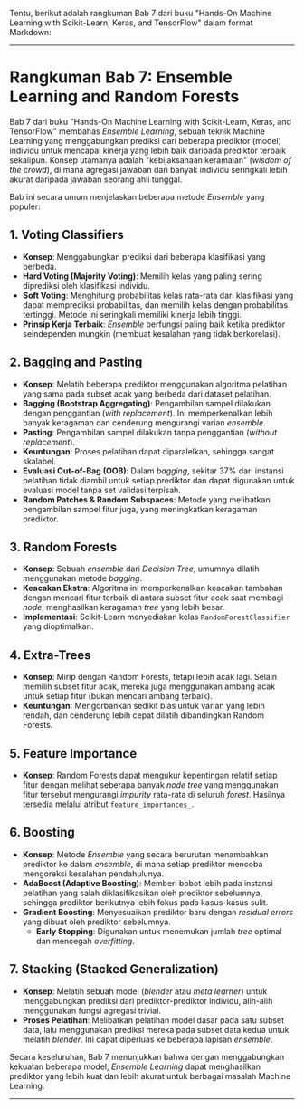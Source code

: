 Tentu, berikut adalah rangkuman Bab 7 dari buku "Hands-On Machine Learning with Scikit-Learn, Keras, and TensorFlow" dalam format Markdown:

---

# Rangkuman Bab 7: Ensemble Learning and Random Forests

Bab 7 dari buku "Hands-On Machine Learning with Scikit-Learn, Keras, and TensorFlow" membahas *Ensemble Learning*, sebuah teknik Machine Learning yang menggabungkan prediksi dari beberapa prediktor (model) individu untuk mencapai kinerja yang lebih baik daripada prediktor terbaik sekalipun. Konsep utamanya adalah "kebijaksanaan keramaian" (*wisdom of the crowd*), di mana agregasi jawaban dari banyak individu seringkali lebih akurat daripada jawaban seorang ahli tunggal.

Bab ini secara umum menjelaskan beberapa metode *Ensemble* yang populer:

## 1. Voting Classifiers
* **Konsep**: Menggabungkan prediksi dari beberapa klasifikasi yang berbeda.
* **Hard Voting (Majority Voting)**: Memilih kelas yang paling sering diprediksi oleh klasifikasi individu.
* **Soft Voting**: Menghitung probabilitas kelas rata-rata dari klasifikasi yang dapat memprediksi probabilitas, dan memilih kelas dengan probabilitas tertinggi. Metode ini seringkali memiliki kinerja lebih tinggi.
* **Prinsip Kerja Terbaik**: *Ensemble* berfungsi paling baik ketika prediktor seindependen mungkin (membuat kesalahan yang tidak berkorelasi).

## 2. Bagging and Pasting
* **Konsep**: Melatih beberapa prediktor menggunakan algoritma pelatihan yang sama pada subset acak yang berbeda dari dataset pelatihan.
* **Bagging (Bootstrap Aggregating)**: Pengambilan sampel dilakukan dengan penggantian (*with replacement*). Ini memperkenalkan lebih banyak keragaman dan cenderung mengurangi varian *ensemble*.
* **Pasting**: Pengambilan sampel dilakukan tanpa penggantian (*without replacement*).
* **Keuntungan**: Proses pelatihan dapat diparalelkan, sehingga sangat skalabel.
* **Evaluasi Out-of-Bag (OOB)**: Dalam *bagging*, sekitar 37% dari instansi pelatihan tidak diambil untuk setiap prediktor dan dapat digunakan untuk evaluasi model tanpa set validasi terpisah.
* **Random Patches & Random Subspaces**: Metode yang melibatkan pengambilan sampel fitur juga, yang meningkatkan keragaman prediktor.

## 3. Random Forests
* **Konsep**: Sebuah *ensemble* dari *Decision Tree*, umumnya dilatih menggunakan metode *bagging*.
* **Keacakan Ekstra**: Algoritma ini memperkenalkan keacakan tambahan dengan mencari fitur terbaik di antara subset fitur acak saat membagi *node*, menghasilkan keragaman *tree* yang lebih besar.
* **Implementasi**: Scikit-Learn menyediakan kelas `RandomForestClassifier` yang dioptimalkan.

## 4. Extra-Trees
* **Konsep**: Mirip dengan Random Forests, tetapi lebih acak lagi. Selain memilih subset fitur acak, mereka juga menggunakan ambang acak untuk setiap fitur (bukan mencari ambang terbaik).
* **Keuntungan**: Mengorbankan sedikit bias untuk varian yang lebih rendah, dan cenderung lebih cepat dilatih dibandingkan Random Forests.

## 5. Feature Importance
* **Konsep**: Random Forests dapat mengukur kepentingan relatif setiap fitur dengan melihat seberapa banyak *node tree* yang menggunakan fitur tersebut mengurangi *impurity* rata-rata di seluruh *forest*. Hasilnya tersedia melalui atribut `feature_importances_`.

## 6. Boosting
* **Konsep**: Metode *Ensemble* yang secara berurutan menambahkan prediktor ke dalam *ensemble*, di mana setiap prediktor mencoba mengoreksi kesalahan pendahulunya.
* **AdaBoost (Adaptive Boosting)**: Memberi bobot lebih pada instansi pelatihan yang salah diklasifikasikan oleh prediktor sebelumnya, sehingga prediktor berikutnya lebih fokus pada kasus-kasus sulit.
* **Gradient Boosting**: Menyesuaikan prediktor baru dengan *residual errors* yang dibuat oleh prediktor sebelumnya.
    * **Early Stopping**: Digunakan untuk menemukan jumlah *tree* optimal dan mencegah *overfitting*.

## 7. Stacking (Stacked Generalization)
* **Konsep**: Melatih sebuah model (*blender* atau *meta learner*) untuk menggabungkan prediksi dari prediktor-prediktor individu, alih-alih menggunakan fungsi agregasi trivial.
* **Proses Pelatihan**: Melibatkan pelatihan model dasar pada satu subset data, lalu menggunakan prediksi mereka pada subset data kedua untuk melatih *blender*. Ini dapat diperluas ke beberapa lapisan *ensemble*.

Secara keseluruhan, Bab 7 menunjukkan bahwa dengan menggabungkan kekuatan beberapa model, *Ensemble Learning* dapat menghasilkan prediktor yang lebih kuat dan lebih akurat untuk berbagai masalah Machine Learning.

---
